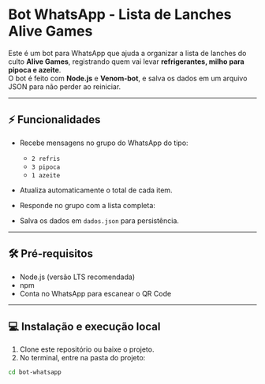 # Bot WhatsApp - Lista de Lanches Alive Games

Este é um bot para WhatsApp que ajuda a organizar a lista de lanches do culto **Alive Games**, registrando quem vai levar **refrigerantes, milho para pipoca e azeite**.  
O bot é feito com **Node.js** e **Venom-bot**, e salva os dados em um arquivo JSON para não perder ao reiniciar.

---

## ⚡ Funcionalidades

- Recebe mensagens no grupo do WhatsApp do tipo:
  - `2 refris`
  - `3 pipoca`
  - `1 azeite`
- Atualiza automaticamente o total de cada item.
- Responde no grupo com a lista completa:

- Salva os dados em `dados.json` para persistência.

---

## 🛠️ Pré-requisitos

- Node.js (versão LTS recomendada)
- npm
- Conta no WhatsApp para escanear o QR Code

---

## 💻 Instalação e execução local

1. Clone este repositório ou baixe o projeto.  
2. No terminal, entre na pasta do projeto:  
 ```bash
 cd bot-whatsapp
